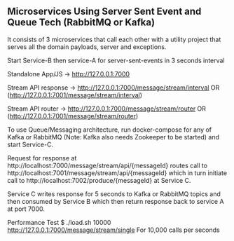 ## Microservices Using Server Sent Event and Queue Tech (RabbitMQ or Kafka)

It consists of 3 microservices that call each other with a utility project that serves all the domain payloads, server and exceptions.

Start Service-B then service-A for server-sent-events in 3 seconds interval

Standalone App/JS -> http://127.0.0.1:7000

Stream API response -> http://127.0.0.1:7000/message/stream/interval OR (http://127.0.0.1:7001/message/stream/interval)

Stream API router -> http://127.0.0.1:7000/message/stream/router OR (http://127.0.0.1:7001/message/stream/router)

To use Queue/Messaging architecture, run docker-compose for any of Kafka or RabbitMQ 
(Note: Kafka also needs Zookeeper to be started) and start Service-C.

Request for response at http://localhost:7000/message/stream/api/{messageId} routes call to http://localhost:7001/message/stream/api/{messageId}
which in turn initiate call to http://localhost:7002/produce/{messageId} at Service C.

Service C writes response for 5 seconds to Kafka or RabbitMQ topics and then consumed by Service B which then return response back to service A at port 7000.


Performance Test
$ ./load.sh 10000 http://127.0.0.1:7000/message/stream/single     For 10,000 calls per seconds

